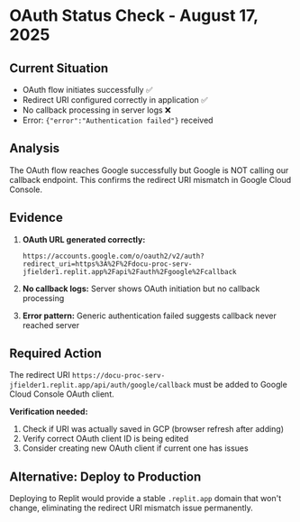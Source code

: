 # OAuth Status Check - August 17, 2025

## Current Situation
- OAuth flow initiates successfully ✅
- Redirect URI configured correctly in application ✅
- No callback processing in server logs ❌
- Error: `{"error":"Authentication failed"}` received

## Analysis
The OAuth flow reaches Google successfully but Google is NOT calling our callback endpoint. This confirms the redirect URI mismatch in Google Cloud Console.

## Evidence
1. **OAuth URL generated correctly:**
   ```
   https://accounts.google.com/o/oauth2/v2/auth?redirect_uri=https%3A%2F%2Fdocu-proc-serv-jfielder1.replit.app%2Fapi%2Fauth%2Fgoogle%2Fcallback
   ```

2. **No callback logs:** Server shows OAuth initiation but no callback processing

3. **Error pattern:** Generic authentication failed suggests callback never reached server

## Required Action
The redirect URI `https://docu-proc-serv-jfielder1.replit.app/api/auth/google/callback` must be added to Google Cloud Console OAuth client.

**Verification needed:**
1. Check if URI was actually saved in GCP (browser refresh after adding)
2. Verify correct OAuth client ID is being edited
3. Consider creating new OAuth client if current one has issues

## Alternative: Deploy to Production
Deploying to Replit would provide a stable `.replit.app` domain that won't change, eliminating the redirect URI mismatch issue permanently.